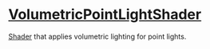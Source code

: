 # [VolumetricPointLightShader](VolumetricPointLightShader.hpp)

[Shader](../../../Shader.md) that applies volumetric lighting for point lights.
